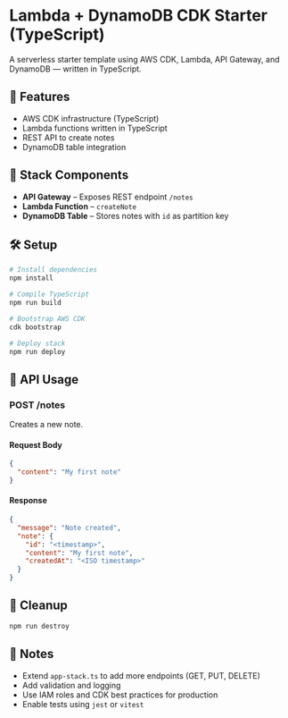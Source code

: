 # Lambda + DynamoDB CDK Starter (TypeScript)

A serverless starter template using AWS CDK, Lambda, API Gateway, and DynamoDB — written in TypeScript.

## 🚀 Features

- AWS CDK infrastructure (TypeScript)
- Lambda functions written in TypeScript
- REST API to create notes
- DynamoDB table integration

## 🧱 Stack Components

- **API Gateway** – Exposes REST endpoint `/notes`
- **Lambda Function** – `createNote`
- **DynamoDB Table** – Stores notes with `id` as partition key

## 🛠 Setup

```bash
# Install dependencies
npm install

# Compile TypeScript
npm run build

# Bootstrap AWS CDK
cdk bootstrap

# Deploy stack
npm run deploy
```

## 📡 API Usage

### POST /notes

Creates a new note.

#### Request Body

```json
{
  "content": "My first note"
}
```

#### Response

```json
{
  "message": "Note created",
  "note": {
    "id": "<timestamp>",
    "content": "My first note",
    "createdAt": "<ISO timestamp>"
  }
}
```

## 🧼 Cleanup

```bash
npm run destroy
```

## 📘 Notes

- Extend `app-stack.ts` to add more endpoints (GET, PUT, DELETE)
- Add validation and logging
- Use IAM roles and CDK best practices for production
- Enable tests using `jest` or `vitest`
